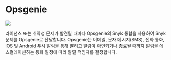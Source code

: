 # Opsgenie

![](https://partner-workshop-assets.s3.us-east-2.amazonaws.com/opsgenie%20\(1\).png)

라이선스 또는 취약성 문제가 발견될 때마다 Opsgenie의 Snyk 통합을 사용하여 Snyk 문제를 Opsgenie로 전달합니다. Opsgenie는 이메일, 문자 메시지(SMS), 전화 통화, iOS 및 Android 푸시 알림을 통해 알리고 알림이 확인되거나 종료될 때까지 알림을 에스컬레이션하는 통화 일정에 따라 알릴 적임자를 결정합니다.
